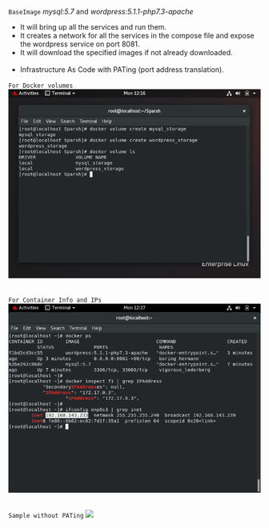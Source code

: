 `BaseImage` *mysql:5.7* and *wordpress:5.1.1-php7.3-apache*  <br/>
* It will bring up all the services and run them.
* It creates a network for all the services in the compose file and expose the wordpress service on port 8081.
* It will download the specified images if not already downloaded.<br/><br/>
* Infrastructure As Code with PATing (port address translation).

`For Docker volumes` <br/>
![](screen-shots/docker-volume.png)
<br/><br/>

`For Container Info and IPs`
![](screen-shots/docker-info-ip.png)
<br/><br/>

`Sample without PATing`
![](screen-shots/Sample-without-PATing.png.png)
<br/><br/>
